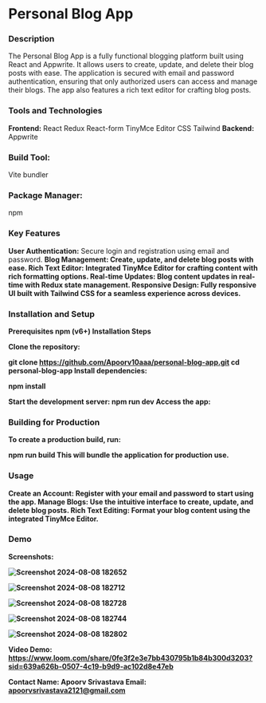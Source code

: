 <h1>Personal Blog App</h1>
<h3>Description</h3>
The Personal Blog App is a fully functional blogging platform built using React and Appwrite. It allows users to create, update, and delete their blog posts with ease. The application is secured with email and password authentication, ensuring that only authorized users can access and manage their blogs. The app also features a rich text editor for crafting blog posts.

<h3>Tools and Technologies</h3>
<b>Frontend:</b>
React
Redux
React-form
TinyMce Editor
CSS Tailwind
<b>Backend:</b>
Appwrite

<h3>Build Tool:</h3>
Vite bundler
<h3>Package Manager:</h3>
npm
<h3>Key Features</h3>
<b>User Authentication:</b>
Secure login and registration using email and password.
<b>Blog Management:<b>
Create, update, and delete blog posts with ease.
<b>Rich Text Editor:</b>
Integrated TinyMce Editor for crafting content with rich formatting options.
<b>Real-time Updates:</b>
Blog content updates in real-time with Redux state management.
<b>Responsive Design:</b>
Fully responsive UI built with Tailwind CSS for a seamless experience across devices.
  
<h3>Installation and Setup</h3>

<b>Prerequisites</b>
npm (v6+)
<b>Installation Steps</b>

Clone the repository:

git clone https://github.com/Apoorv10aaa/personal-blog-app.git
cd personal-blog-app
Install dependencies:

npm install

<b>Start the development server:</b>
npm run dev
Access the app:


<h3>Building for Production</h3>
<b>To create a production build, run:</b>

npm run build
This will bundle the application for production use.

<h3>Usage</h3>
<b>Create an Account:</b>
Register with your email and password to start using the app.
<b>Manage Blogs:</b>
Use the intuitive interface to create, update, and delete blog posts.
<b>Rich Text Editing:</b>
Format your blog content using the integrated TinyMce Editor.

<h3>Demo</h3>
<b>Screenshots:</b>

![Screenshot 2024-08-08 182652](https://github.com/user-attachments/assets/897d642d-3d1b-4e13-91f1-71aeec1688c5)

![Screenshot 2024-08-08 182712](https://github.com/user-attachments/assets/1a0b5bdb-6ab2-462a-85fd-746fb347b34e)

![Screenshot 2024-08-08 182728](https://github.com/user-attachments/assets/075badfb-2647-4042-bb69-bbda63c7a9ee)

![Screenshot 2024-08-08 182744](https://github.com/user-attachments/assets/2f21186e-afd4-453f-a16d-752d1fdd3eb8)

![Screenshot 2024-08-08 182802](https://github.com/user-attachments/assets/ebc2f03b-659c-4177-aa6e-6f952bf88a4a)


<b>Video Demo:</b>
https://www.loom.com/share/0fe3f2e3e7bb430795b1b84b300d3203?sid=639a626b-0507-4c19-b9d9-ac102d8e47eb

Contact
Name: Apoorv Srivastava
Email: apoorvsrivastava2121@gmail.com
